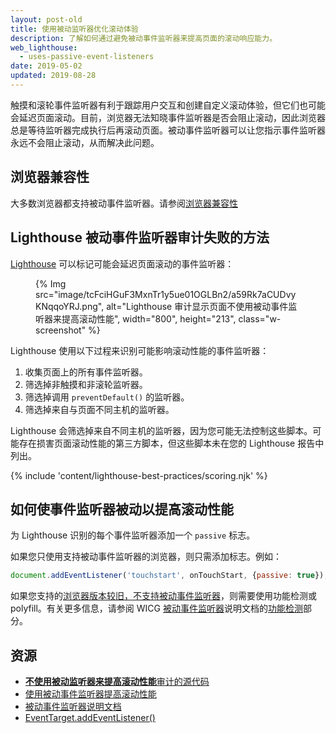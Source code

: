 ```yaml
---
layout: post-old
title: 使用被动监听器优化滚动体验
description: 了解如何通过避免被动事件监听器来提高页面的滚动响应能力。
web_lighthouse:
  - uses-passive-event-listeners
date: 2019-05-02
updated: 2019-08-28
---
```


触摸和滚轮事件监听器有利于跟踪用户交互和创建自定义滚动体验，但它们也可能会延迟页面滚动。目前，浏览器无法知晓事件监听器是否会阻止滚动，因此浏览器总是等待监听器完成执行后再滚动页面。被动事件监听器可以让您指示事件监听器永远不会阻止滚动，从而解决此问题。

## 浏览器兼容性

大多数浏览器都支持被动事件监听器。请参阅[浏览器兼容性](https://developer.mozilla.org/docs/Web/API/EventTarget/addEventListener#Browser_compatibility)

## Lighthouse 被动事件监听器审计失败的方法

[Lighthouse](https://developers.google.com/web/tools/lighthouse/) 可以标记可能会延迟页面滚动的事件监听器：

<figure class="w-figure">{% Img src="image/tcFciHGuF3MxnTr1y5ue01OGLBn2/a59Rk7aCUDvyKNqqoYRJ.png", alt="Lighthouse 审计显示页面不使用被动事件监听器来提高滚动性能", width="800", height="213", class="w-screenshot" %}</figure>

Lighthouse 使用以下过程来识别可能影响滚动性能的事件监听器：

1. 收集页面上的所有事件监听器。
2. 筛选掉非触摸和非滚轮监听器。
3. 筛选掉调用 `preventDefault()` 的监听器。
4. 筛选掉来自与页面不同主机的监听器。

Lighthouse 会筛选掉来自不同主机的监听器，因为您可能无法控制这些脚本。可能存在损害页面滚动性能的第三方脚本，但这些脚本未在您的 Lighthouse 报告中列出。

{% include 'content/lighthouse-best-practices/scoring.njk' %}

## 如何使事件监听器被动以提高滚动性能

为 Lighthouse 识别的每个事件监听器添加一个 `passive` 标志。

如果您只使用支持被动事件监听器的浏览器，则只需添加标志。例如：

```js
document.addEventListener('touchstart', onTouchStart, {passive: true});
```

如果您支持的[浏览器版本较旧，不支持被动事件监听器](https://developer.mozilla.org/docs/Web/API/EventTarget/addEventListener#Browser_compatibility)，则需要使用功能检测或 polyfill。有关更多信息，请参阅 WICG [被动事件监听器](https://github.com/WICG/EventListenerOptions/blob/gh-pages/explainer.md)说明文档的[功能检测](https://github.com/WICG/EventListenerOptions/blob/gh-pages/explainer.md#feature-detection)部分。

## 资源

- [**不使用被动监听器来提高滚动性能**审计的源代码](https://github.com/GoogleChrome/lighthouse/blob/master/lighthouse-core/audits/dobetterweb/uses-passive-event-listeners.js)
- [使用被动事件监听器提高滚动性能](https://developers.google.com/web/updates/2016/06/passive-event-listeners)
- [被动事件监听器说明文档](https://github.com/WICG/EventListenerOptions/blob/gh-pages/explainer.md)
- [EventTarget.addEventListener()](https://developer.mozilla.org/docs/Web/API/EventTarget/addEventListener)
